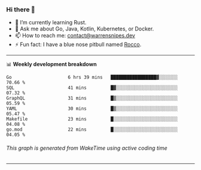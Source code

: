 ### Hi there 👋

- 🌱 I’m currently learning Rust.
- 💬 Ask me about Go, Java, Kotlin, Kubernetes, or Docker.
- 📫 How to reach me: contact@warrensnipes.dev
- ⚡ Fun fact: I have a blue nose pitbull named [Rocco](https://i.imgur.com/iLsSCKu.jpg).

-------

📊 **Weekly development breakdown**
<!--START_SECTION:waka-->

```text
Go                     6 hrs 39 mins   █████████████████▓░░░░░░░   70.66 %
SQL                    41 mins         █▓░░░░░░░░░░░░░░░░░░░░░░░   07.32 %
GraphQL                31 mins         █▒░░░░░░░░░░░░░░░░░░░░░░░   05.59 %
YAML                   30 mins         █▒░░░░░░░░░░░░░░░░░░░░░░░   05.47 %
Makefile               23 mins         █░░░░░░░░░░░░░░░░░░░░░░░░   04.08 %
go.mod                 22 mins         █░░░░░░░░░░░░░░░░░░░░░░░░   04.05 %
```

<!--END_SECTION:waka-->
###### *This graph is generated from WakeTime using active coding time*
-------
